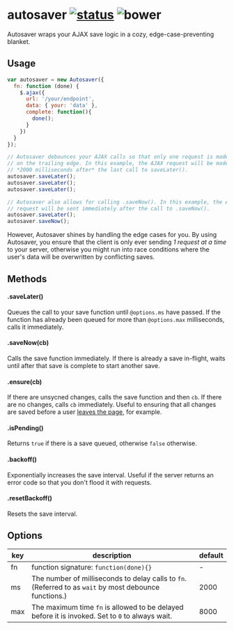 autosaver [![status]](https://circleci.com/gh/dobtco/autosaver/tree/master) ![bower]
====

Autosaver wraps your AJAX save logic in a cozy, edge-case-preventing blanket.

## Usage

```js
var autosaver = new Autosaver({
  fn: function (done) {
    $.ajax({
      url: '/your/endpoint',
      data: { your: 'data' },
      complete: function(){
        done();
      }
    })
  }
});

// Autosaver debounces your AJAX calls so that only one request is made 
// on the trailing edge. In this example, the AJAX request will be made 
// *2000 milliseconds after* the last call to saveLater().
autosaver.saveLater();
autosaver.saveLater();
autosaver.saveLater();

// Autosaver also allows for calling .saveNow(). In this example, the AJAX 
// request will be sent immediately after the call to .saveNow().
autosaver.saveLater();
autosaver.saveNow();
```

However, Autosaver shines by handling the edge cases for you. By using  Autosaver, you ensure that the client is only ever sending *1 request at a time* to your server, otherwise you might run into race conditions where the user's data will be overwritten by conflicting saves.

## Methods

#### .saveLater()

Queues the call to your save function until `@options.ms` have passed. If the function has already been queued for more than `@options.max` milliseconds, calls it immediately.

#### .saveNow(cb)

Calls the save function immediately. If there is already a save in-flight, waits until after that save is complete to start another save.

#### .ensure(cb)

If there are unsycned changes, calls the save function and then `cb`. If there are no changes, calls `cb` immediately. Useful to ensuring that all changes are saved before a user [leaves the page](http://blog.dobt.co/2015/04/01/beforeunload-js/), for example.

#### .isPending()

Returns `true` if there is a save queued, otherwise `false` otherwise.

#### .backoff()

Exponentially increases the save interval. Useful if the server returns an error code so that you don't flood it with requests.

#### .resetBackoff()

Resets the save interval.

## Options

| key | description | default |
| --- | --- | --- |
| fn | function signature: `function(done){}` | - |
| ms | The number of milliseconds to delay calls to `fn`. (Referred to as `wait` by most debounce functions.) | 2000 |
| max | The maximum time `fn` is allowed to be delayed before it is invoked. Set to `0` to always wait. | 8000 |

[status]: https://circleci-badges.herokuapp.com/dobtco/autosaver/98b9e34ac31737f706d16fb0b06b67ff28df5c18
[bower]: https://img.shields.io/bower/v/autosaver.svg
